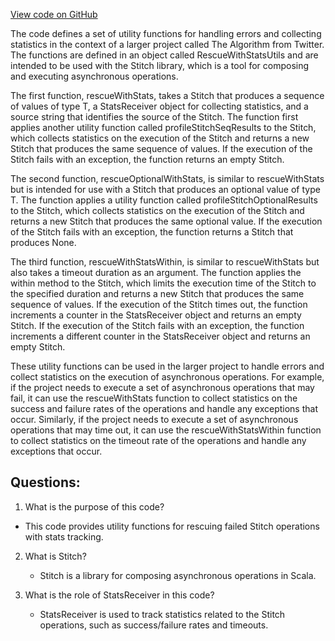 [View code on GitHub](https://github.com/misbahsy/the-algorithm/follow-recommendations-service/common/src/main/scala/com/twitter/follow_recommendations/common/utils/RescueWithStatsUtils.scala)

The code defines a set of utility functions for handling errors and collecting statistics in the context of a larger project called The Algorithm from Twitter. The functions are defined in an object called RescueWithStatsUtils and are intended to be used with the Stitch library, which is a tool for composing and executing asynchronous operations.

The first function, rescueWithStats, takes a Stitch that produces a sequence of values of type T, a StatsReceiver object for collecting statistics, and a source string that identifies the source of the Stitch. The function first applies another utility function called profileStitchSeqResults to the Stitch, which collects statistics on the execution of the Stitch and returns a new Stitch that produces the same sequence of values. If the execution of the Stitch fails with an exception, the function returns an empty Stitch.

The second function, rescueOptionalWithStats, is similar to rescueWithStats but is intended for use with a Stitch that produces an optional value of type T. The function applies a utility function called profileStitchOptionalResults to the Stitch, which collects statistics on the execution of the Stitch and returns a new Stitch that produces the same optional value. If the execution of the Stitch fails with an exception, the function returns a Stitch that produces None.

The third function, rescueWithStatsWithin, is similar to rescueWithStats but also takes a timeout duration as an argument. The function applies the within method to the Stitch, which limits the execution time of the Stitch to the specified duration and returns a new Stitch that produces the same sequence of values. If the execution of the Stitch times out, the function increments a counter in the StatsReceiver object and returns an empty Stitch. If the execution of the Stitch fails with an exception, the function increments a different counter in the StatsReceiver object and returns an empty Stitch.

These utility functions can be used in the larger project to handle errors and collect statistics on the execution of asynchronous operations. For example, if the project needs to execute a set of asynchronous operations that may fail, it can use the rescueWithStats function to collect statistics on the success and failure rates of the operations and handle any exceptions that occur. Similarly, if the project needs to execute a set of asynchronous operations that may time out, it can use the rescueWithStatsWithin function to collect statistics on the timeout rate of the operations and handle any exceptions that occur.
## Questions: 
 1. What is the purpose of this code?
   - This code provides utility functions for rescuing failed Stitch operations with stats tracking.

2. What is Stitch?
   - Stitch is a library for composing asynchronous operations in Scala.

3. What is the role of StatsReceiver in this code?
   - StatsReceiver is used to track statistics related to the Stitch operations, such as success/failure rates and timeouts.
